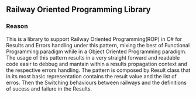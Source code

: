 ﻿## Railway Oriented Programming Library

### Reason
This is a library to support Railway Oriented Programming(ROP) in C# for Results and Errors handling under this pattern, mixing the best of Functional Programming paradigm while in a Object Oriented Programming paradigm.
The usage of this pattern results in a very straight forward and readable code easir to debbug and mantain within a results propagation context and the respective errors handling.
The pattern is composed by Result class that in its most basic representation contains the result value and the list of erros. Then the Switching behaviours between railways and the definitions of sucess and failure in the Results.